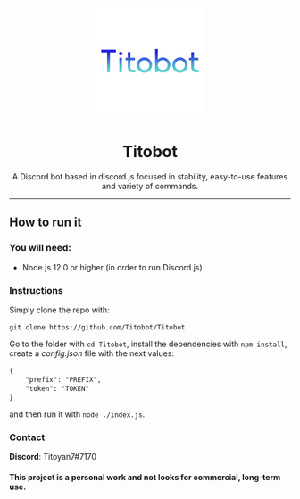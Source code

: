 <p align="center"><img src="assets/Logo.png" src="Titobot's icon" width="200px" height="200px"></p>

<h1 align="center">Titobot</h1>

<p align="center">A Discord bot based in discord.js focused in stability, easy-to-use features and variety of commands.</p><hr>

## How to run it

### You will need:
- Node.js 12.0 or higher (in order to run Discord.js)

### Instructions
Simply clone the repo with:
```
git clone https://github.com/Titobot/Titobot
```
Go to the folder with `cd Titobot`, install the dependencies with `npm install`, create a *config.json* file with the next values:  
```
{
    "prefix": "PREFIX",
    "token": "TOKEN"
}
```
and then run it with `node ./index.js`.

### Contact
**Discord**: Titoyan7#7170

#### This project is a personal work and not looks for commercial, long-term use.
